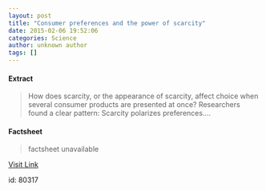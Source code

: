```yaml
---
layout: post
title: "Consumer preferences and the power of scarcity"
date: 2015-02-06 19:52:06
categories: Science
author: unknown author
tags: []
---
```



#### Extract
>How does scarcity, or the appearance of scarcity, affect choice when several consumer products are presented at once? Researchers found a clear pattern: Scarcity polarizes preferences....

#### Factsheet
>factsheet unavailable

[Visit Link](http://feeds.sciencedaily.com/~r/sciencedaily/~3/r1Dnl_5c08s/150206145206.htm)

id:   80317


